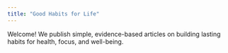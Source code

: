 ```yaml
---
title: "Good Habits for Life"
---
```


Welcome! We publish simple, evidence-based articles on building lasting habits for health, focus, and well-being.
